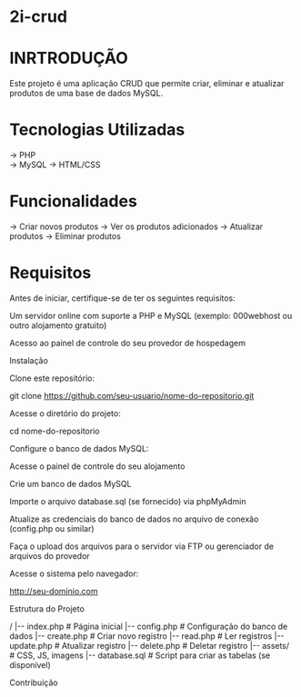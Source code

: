 # 2i-crud

# INRTRODUÇÃO
Este projeto é uma aplicação CRUD que permite criar, eliminar e atualizar produtos de uma base de dados MySQL. 

# Tecnologias Utilizadas
-> PHP  
-> MySQL
-> HTML/CSS  

# Funcionalidades

-> Criar novos produtos
-> Ver os produtos adicionados
-> Atualizar produtos
-> Eliminar produtos

# Requisitos

Antes de iniciar, certifique-se de ter os seguintes requisitos:

Um servidor online com suporte a PHP e MySQL (exemplo: 000webhost ou outro alojamento gratuito)

Acesso ao painel de controle do seu provedor de hospedagem

Instalação

Clone este repositório:

git clone https://github.com/seu-usuario/nome-do-repositorio.git

Acesse o diretório do projeto:

cd nome-do-repositorio

Configure o banco de dados MySQL:

Acesse o painel de controle do seu alojamento

Crie um banco de dados MySQL

Importe o arquivo database.sql (se fornecido) via phpMyAdmin

Atualize as credenciais do banco de dados no arquivo de conexão (config.php ou similar)

Faça o upload dos arquivos para o servidor via FTP ou gerenciador de arquivos do provedor

Acesse o sistema pelo navegador:

http://seu-dominio.com

Estrutura do Projeto

/
|-- index.php       # Página inicial
|-- config.php      # Configuração do banco de dados
|-- create.php      # Criar novo registro
|-- read.php        # Ler registros
|-- update.php      # Atualizar registro
|-- delete.php      # Deletar registro
|-- assets/         # CSS, JS, imagens
|-- database.sql    # Script para criar as tabelas (se disponível)

Contribuição
